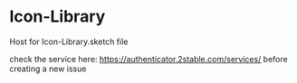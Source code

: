 # Icon-Library
Host for Icon-Library.sketch file


check the service here: https://authenticator.2stable.com/services/ before creating a new issue
